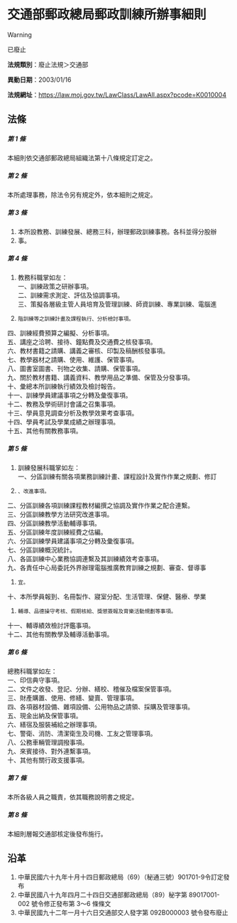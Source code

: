 # 交通部郵政總局郵政訓練所辦事細則


> [!WARNING]
> 已廢止


**法規類別**：廢止法規＞交通部

**異動日期**：2003/01/16  

**法規網址**：https://law.moj.gov.tw/LawClass/LawAll.aspx?pcode=K0010004



## 法條
##### 第 1 條
本細則依交通部郵政總局組織法第十八條規定訂定之。

##### 第 2 條
本所處理事務，除法令另有規定外，依本細則之規定。

##### 第 3 條
1. 本所設教務、訓練發展、總務三科，辦理郵政訓練事務。各科並得分股辦
1. 事。

##### 第 4 條
1. 教務科職掌如左：  
一、訓練政策之研辦事項。  
二、訓練需求測定、評估及協調事項。  
三、策擬各層級主管人員培育及管理訓練、師資訓練、專業訓練、電腦進
1.     階訓練等之訓練計畫及課程執行、分析檢討事項。  
四、訓練經費預算之編擬、分析事項。  
五、講座之洽聘、接待、鐘點費及交通費之核發事項。  
六、教材書籍之請購、講義之審核、印製及稿酬核發事項。  
七、教學器材之請購、使用、維護、保管事項。  
八、圖書室圖書、刊物之收集、請購、保管事項。  
九、關於教材書籍、講義資料、教學用品之準備、保管及分發事項。  
十、彙總本所訓練執行績效及檢討報告。  
十一、訓練學員建議事項之分轉及彙復事項。  
十二、教務及學術研討會議之召集事項。  
十三、學員意見調查分析及教學效果考查事項。  
十四、學員考試及學業成績之辦理事項。  
十五、其他有關教務事項。

##### 第 5 條
1. 訓練發展科職掌如左：  
一、分區訓練有關各項業務訓練計畫、課程設計及實作作業之規劃、修訂
1.     、改進事項。  
二、分區訓練各項訓練課程教材編撰之協調及實作作業之配合連繫。  
三、分區訓練教學方法研究改進事項。  
四、分區訓練教學活動輔導事項。  
五、分區訓練年度訓練經費之估編。  
六、分區訓練學員建議事項之分轉及彙復事項。  
七、分區訓練概況統計。  
八、各區訓練中心業務協調連繫及其訓練績效考查事項。  
九、各責任中心局委託外界辦理電腦推廣教育訓練之規劃、審查、督導事
1.     宜。  
十、本所學員報到、名冊製作、寢室分配、生活管理、保健、醫療、學業
1.     輔導、品德操守考核、假期核給、獎懲簽報及育樂活動規劃等事項。  
十一、輔導績效檢討評鑑事項。  
十二、其他有關教學及輔導活動事項。

##### 第 6 條
總務科職掌如左：  
一、印信典守事項。  
二、文件之收發、登記、分辦、繕校、稽催及檔案保管事項。  
三、財產購置、使用、修繕、變賣、管理事項。  
四、各項器材設備、雜項設備、公用物品之請領、採購及管理事項。  
五、現金出納及保管事項。  
六、繕宿及服裝補給之辦理事項。  
七、警衛、消防、清潔衛生及司機、工友之管理事項。  
八、公務車輛管理調撥事項。  
九、來賓接待、對外連繫事項。  
十、其他有關行政支援事項。

##### 第 7 條
本所各級人員之職責，依其職務說明書之規定。

##### 第 8 條
本細則層報交通部核定後發布施行。

## 沿革
1. 中華民國六十九年十月十四日郵政總局（69）（秘通三號）901701-9令訂定發布
1. 中華民國八十九年四月二十四日交通部郵政總局（89）秘字第 89017001-002 號令修正發布第 3～6 條條文
1. 中華民國九十二年一月十六日交通部交人發字第 092B000003 號令發布廢止
